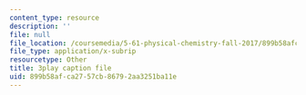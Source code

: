 ```yaml
---
content_type: resource
description: ''
file: null
file_location: /coursemedia/5-61-physical-chemistry-fall-2017/899b58afca2757cb86792aa3251ba11e_dHXZ2bFV6EE.vtt
file_type: application/x-subrip
resourcetype: Other
title: 3play caption file
uid: 899b58af-ca27-57cb-8679-2aa3251ba11e
---
```

